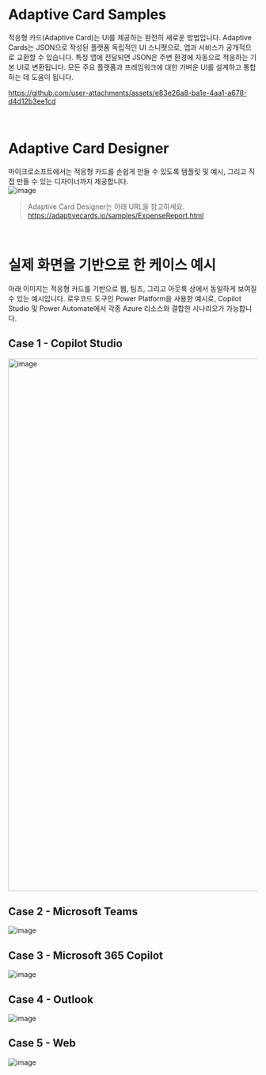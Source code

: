 Adaptive Card Samples
===
적응형 카드(Adaptive Card)는 UI를 제공하는 완전히 새로운 방법입니다. 
Adaptive Cards는 JSON으로 작성된 플랫폼 독립적인 UI 스니펫으로, 앱과 서비스가 공개적으로 교환할 수 있습니다. 특정 앱에 전달되면 JSON은 주변 환경에 자동으로 적응하는 기본 UI로 변환됩니다. 모든 주요 플랫폼과 프레임워크에 대한 가벼운 UI를 설계하고 통합하는 데 도움이 됩니다.  

https://github.com/user-attachments/assets/e83e26a8-ba1e-4aa1-a678-d4d12b3ee1cd

<br/>

Adaptive Card Designer
===
마이크로소프트에서는 적응형 카드를 손쉽게 만들 수 있도록 템플릿 및 예시, 그리고 직접 만들 수 있는 디자이너까지 제공합니다.   
![image](https://github.com/user-attachments/assets/4b6563ab-39eb-4a05-91cc-747cdd565158)

> Adaptive Card Designer는 아래 URL을 참고하세요.   
> https://adaptivecards.io/samples/ExpenseReport.html

<br/>

실제 화면을 기반으로 한 케이스 예시
===

아래 이미지는 적응형 카드를 기반으로 웹, 팀즈, 그리고 아웃룩 상에서 동일하게 보여질 수 있는 예시입니다.
로우코드 도구인 Power Platform을 사용한 예시로, Copilot Studio 및 Power Automate에서 각종 Azure 리소스와 결합한 시나리오가 가능합니다.
## Case 1 - Copilot Studio
<img width="1077" alt="image" src="https://github.com/user-attachments/assets/756fd5b7-6aad-462c-91cf-c358ae4b9377" />

## Case 2 - Microsoft Teams
![image](https://github.com/user-attachments/assets/3d02c88e-640e-4a97-ba01-848b7ee774da)

## Case 3 - Microsoft 365 Copilot
![image](https://github.com/user-attachments/assets/3e597dd2-b3a5-44f7-9e38-cb8df625e79b)

## Case 4 - Outlook
![image](https://github.com/user-attachments/assets/0bcc883f-f69a-4524-b836-5fdc6bb7906c)

## Case 5 - Web
![image](https://github.com/user-attachments/assets/25fe39a5-f40b-4177-9731-0c1012e5838f)

